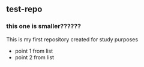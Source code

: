 ## test-repo
### this one is smaller??????
This is my first repository created for study purposes

* point 1 from list
* point 2 from list
